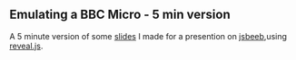 Emulating a BBC Micro - 5 min version
-------------------------------------

A 5 minute version of some [slides][] I made for a presention on [jsbeeb][],using [reveal.js][rjs].

[slides]: https://mattgodbolt.github.io/bbc-micro-emulation
[jsbeeb]: http://bbc.godbolt.org/
[rjs]: http://lab.hakim.se/reveal-js/#/
